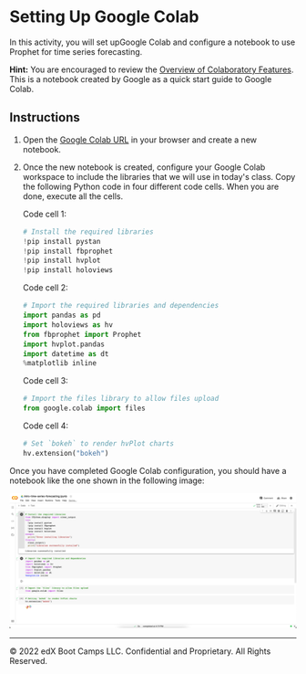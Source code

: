 # Setting Up Google Colab

In this activity, you will set upGoogle Colab and configure a notebook to use Prophet for time series forecasting.

**Hint:** You are encouraged to review the [Overview of Colaboratory Features](https://colab.research.google.com/notebooks/basic_features_overview.ipynb). This is a notebook created by Google as a quick start guide to Google Colab.

## Instructions

1. Open the [Google Colab URL](https://colab.research.google.com/) in your browser and create a new notebook.

2. Once the new notebook is created, configure your Google Colab workspace to include the libraries that we will use in today's class. Copy the following Python code in four different code cells. When you are done, execute all the cells.

   Code cell 1:

    ```python
    # Install the required libraries
    !pip install pystan
    !pip install fbprophet
    !pip install hvplot
    !pip install holoviews
    ```

   Code cell 2:

   ```python
   # Import the required libraries and dependencies
   import pandas as pd
   import holoviews as hv
   from fbprophet import Prophet
   import hvplot.pandas
   import datetime as dt
   %matplotlib inline
   ```

   Code cell 3:

   ```python
   # Import the files library to allow files upload
   from google.colab import files
   ```

   Code cell 4:

   ```python
   # Set `bokeh` to render hvPlot charts
   hv.extension("bokeh")
   ```

Once you have completed Google Colab configuration, you should have a notebook like the one shown in the following image:

![A screen capture shows the code needed to configure Google Colab.](Images/10-2-final-conf-colab.png)

---

© 2022 edX Boot Camps LLC. Confidential and Proprietary. All Rights Reserved.